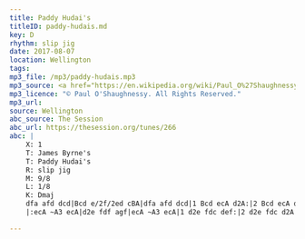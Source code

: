 ```yaml
---
title: Paddy Hudai's
titleID: paddy-hudais.md
key: D
rhythm: slip jig
date: 2017-08-07
location: Wellington 
tags: 
mp3_file: /mp3/paddy-hudais.mp3
mp3_source: <a href="https://en.wikipedia.org/wiki/Paul_O%27Shaughnessy_(musician)">Paul O'Shaughnessy @ Ceol na Coille 2017</a>
mp3_licence: "© Paul O'Shaughnessy. All Rights Reserved."
mp3_url: 
source: Wellington
abc_source: The Session
abc_url: https://thesession.org/tunes/266
abc: |
    X: 1
    T: James Byrne's
    T: Paddy Hudai's
    R: slip jig
    M: 9/8
    L: 1/8
    K: Dmaj
    dfa afd dcd|Bcd e/2f/2ed cBA|dfa afd dcd|1 Bcd ecA d2A:|2 Bcd ecA def||
    |:ecA ~A3 ecA|d2e fdf agf|ecA ~A3 ecA|1 d2e fdc def:|2 d2e fdc d2A||

---
```

